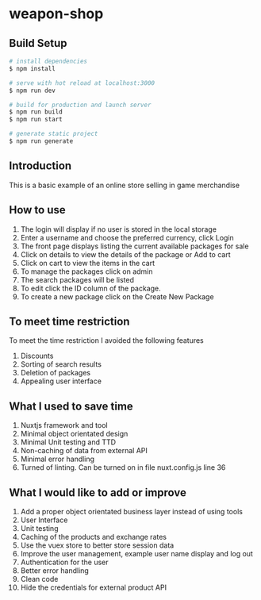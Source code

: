 # weapon-shop

## Build Setup

```bash
# install dependencies
$ npm install

# serve with hot reload at localhost:3000
$ npm run dev

# build for production and launch server
$ npm run build
$ npm run start

# generate static project
$ npm run generate
```

## Introduction
This is a basic example of an online store selling in game merchandise

## How to use
1. The login will display if no user is stored in the local storage
2. Enter a username and choose the preferred currency, click Login
3. The front page displays listing the current available packages for sale
4. Click on details to view the details of the package or Add to cart
5. Click on cart to view the items in the cart
6. To manage the packages click on admin
7. The search packages will be listed
8. To edit click the ID column of the package.
9. To create a new package click on the Create New Package 


## To meet time restriction
To meet the time restriction I avoided the following features
1. Discounts
2. Sorting of search results
3. Deletion of packages
4. Appealing user interface

## What I used to save time
1. Nuxtjs framework and tool
2. Minimal object orientated design
3. Minimal Unit testing and TTD
4. Non-caching of data from external API
5. Minimal error handling
6. Turned of linting. Can be turned on in file nuxt.config.js line 36

## What I would like to add or improve
1. Add a proper object orientated business layer instead of using tools
2. User Interface
3. Unit testing
4. Caching of the products and exchange rates
5. Use the vuex store to better store session data
6. Improve the user management, example user name display and log out 
7. Authentication for the user
8. Better error handling
9. Clean code
10. Hide the credentials for external product API